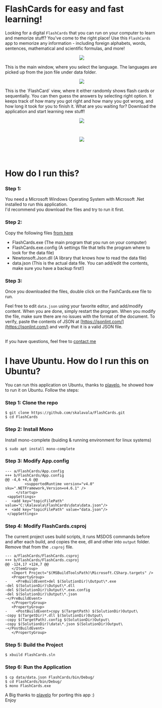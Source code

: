 # FlashCards for easy and fast learning!

Looking for a digital `FlashCards` that you can run on your computer to learn and memorize stuff? You've come to the right place! Use this `FlashCards` app to memorize any information - including foreign alphabets, words, sentences, mathematical and scientific formulas, and more!
<p align="center"><img src="https://raw.githubusercontent.com/skalavala/FlashCards/master/images/main_window.png"/></p>
This is the main window, where you select the language. The languages are picked up from the json file under data folder.
<br>
<p align="center"><img src="https://raw.githubusercontent.com/skalavala/FlashCards/master/images/flashcard.png" /></p>
This is the `FlashCard` view, where it either randomly shows flash cards or sequentially. You can then guess the answers by selecting right option. It keeps track of how many you got right and how many you got wrong, and how long it took for you to finish it. What are you waiting for? Download the application and start learning new stuff!
<br>
<p align="center">
<img src="https://raw.githubusercontent.com/skalavala/FlashCards/master/images/edit_topic.png" />
</p>
<br>
<p align="center">
<img src="https://raw.githubusercontent.com/skalavala/FlashCards/master/images/edit_topic_data.png" />
</p>
<br><br>

# How do I run this?

### Step 1:
You need a Microsoft Windows Operating System with Microsoft .Net installed to run this application. <br> I'd recommend you download the files and try to run it first.

### Step 2: 
Copy the following files [from here](https://github.com/skalavala/FlashCards/tree/master/Output)

* FlashCards.exe (The main program that you run on your computer)
* FlashCards.exe.config (A settings file that tells the program where to look for the data file)
* Newtonsoft.Json.dll (A library that knows how to read the data file)
* data.json (This is the actual data file. You can add/edit the contents, make sure you have a backup first!)

### Step 3: 
Once you downloaded the files, double click on the FashCards.exe file to run.<br>

Feel free to edit `data.json` using your favorite editor, and add/modify content. When you are done, simply restart the program. When you modify the file, make sure there are no issues with the format of the document. To verify, paste the contents of JSON at [https://jsonlint.com/](https://jsonlint.com/) and verify that it is a valid JSON file.
<br><br>

If you have questions, feel free to [contact me](https://github.com/skalavala/FlashCards/issues/new)

# I have Ubuntu. How do I run this on Ubuntu?
You can run this application on Ubuntu, thanks to [plavelo](https://github.com/plavelo), he showed how to run it on Ubuntu. Follow the steps:

### Step 1: Clone the repo
```
$ git clone https://github.com/skalavala/FlashCards.git
$ cd FlashCards
```
### Step 2: Install Mono
Install mono-complete (buiding & running environment for linux systems)

```
$ sudo apt install mono-complete
```

### Step 3: Modify App.config
```
--- a/FlashCards/App.config
+++ b/FlashCards/App.config
@@ -4,6 +4,6 @@
         <supportedRuntime version="v4.0" sku=".NETFramework,Version=v4.6.1" />
     </startup>
 <appSettings>
-  <add key="topicFilePath" value="C:\Kalavala\FlashCards\data\data.json"/>
+  <add key="topicFilePath" value="data.json"/>
 </appSettings>
 ```
### Step 4: Modify FlashCards.csproj
The current project uses build scripts, it runs MSDOS commands before and after each build, and copies the exe, dll and other into `output` folder. Remove that from the `.csproj` file. 

```
--- a/FlashCards/FlashCards.csproj
+++ b/FlashCards/FlashCards.csproj
@@ -124,17 +124,7 @@
   </ItemGroup>
   <Import Project="$(MSBuildToolsPath)\Microsoft.CSharp.targets" />
   <PropertyGroup>
-    <PreBuildEvent>del $(SolutionDir)\Output\*.exe
-del $(SolutionDir)\Output\*.dll
-del $(SolutionDir)\Output\*.exe.config
-del $(SolutionDir)\Output\*.json
-</PreBuildEvent>
   </PropertyGroup>
   <PropertyGroup>
-    <PostBuildEvent>copy $(TargetPath) $(SolutionDir)Output\
-copy $(TargetDir)*.dll $(SolutionDir)Output\
-copy $(TargetPath).config $(SolutionDir)Output\
-copy $(SolutionDir)\data\*.json $(SolutionDir)Output\
-</PostBuildEvent>
   </PropertyGroup>
```

### Step 5: Build the Project
```
$ xbuild FlashCards.sln
```

### Step 6: Run the Application

```
$ cp data/data.json FlashCards/bin/Debug/
$ cd FlashCards/bin/Debug/
$ mono FlashCards.exe
```

A Big thanks to [plavelo](https://github.com/plavelo) for porting this app :)
<br>
Enjoy
